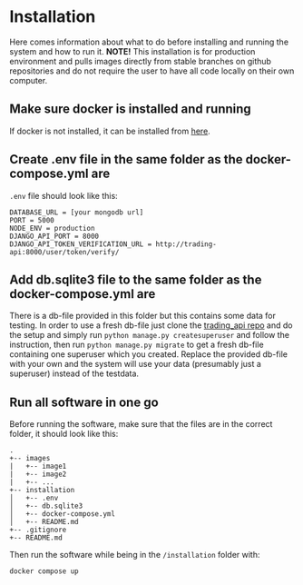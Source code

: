 # Installation

Here comes information about what to do before installing and running the system and how to run it. **NOTE!** This installation is for production environment and pulls images directly from stable branches on github repositories and do not require the user to have all code locally on their own computer.

## Make sure docker is installed and running

If docker is not installed, it can be installed from [here](https://docs.docker.com/engine/install/).

## Create .env file in the same folder as the docker-compose.yml are

`.env` file should look like this:

```env
DATABASE_URL = [your mongodb url]
PORT = 5000
NODE_ENV = production
DJANGO_API_PORT = 8000
DJANGO_API_TOKEN_VERIFICATION_URL = http://trading-api:8000/user/token/verify/
```

## Add db.sqlite3 file to the same folder as the docker-compose.yml are

There is a db-file provided in this folder but this contains some data for testing. In order to use a fresh db-file just clone the [trading_api repo](https://github.com/M7011E-django-unchained/trading_api) and do the setup and simply run `python manage.py createsuperuser` and follow the instruction, then run `python manage.py migrate` to get a fresh db-file containing one superuser which you created. Replace the provided db-file with your own and the system will use your data (presumably just a superuser) instead of the testdata.

## Run all software in one go

Before running the software, make sure that the files are in the correct folder, it should look like this:

```tree
.
+-- images
|   +-- image1
|   +-- image2
|   +-- ...
+-- installation
│   +-- .env
│   +-- db.sqlite3
│   +-- docker-compose.yml
│   +-- README.md
+-- .gitignore
+-- README.md
```

Then run the software while being in the `/installation` folder with:

`docker compose up`
